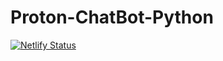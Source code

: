 # Proton-ChatBot-Python
[![Netlify Status](https://api.netlify.com/api/v1/badges/83e2d72c-58a3-4113-b5bd-c064cf872c59/deploy-status)](https://app.netlify.com/sites/proton-ai-chatbot/deploys)
